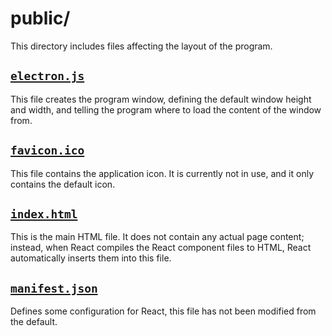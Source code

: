 # public/

This directory includes files affecting the layout of the program.

## [`electron.js`](electron.js)
This file creates the program window, defining the default window
height and width, and telling the program where to load the content
of the window from.

## [`favicon.ico`](favicon.ico)
This file contains the application icon. It is currently not in use,
and it only contains the default icon.

## [`index.html`](index.html)
This is the main HTML file. It does not contain any actual page content;
instead, when React compiles the React component files to HTML, React
automatically inserts them into this file.

## [`manifest.json`](manifest.json)
Defines some configuration for React, this file has not been modified from
the default.